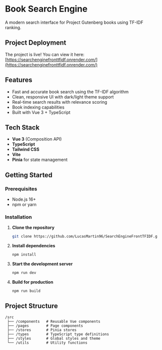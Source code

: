 # Book Search Engine

A modern search interface for Project Gutenberg books using TF-IDF ranking.

## Project Deployment

The project is live! You can view it here: [https://searchenginefronttfidf.onrender.com/](https://searchenginefronttfidf.onrender.com/)

## Features
- Fast and accurate book search using the TF-IDF algorithm
- Clean, responsive UI with dark/light theme support
- Real-time search results with relevance scoring
- Book indexing capabilities
- Built with Vue 3 + TypeScript

## Tech Stack
- **Vue 3** (Composition API)
- **TypeScript**
- **Tailwind CSS**
- **Vite**
- **Pinia** for state management

## Getting Started

### Prerequisites
- Node.js 16+
- npm or yarn

### Installation

1. **Clone the repository**
   ```bash
   git clone https://github.com/LucasMartin96/SearchEngineFrontTFIDF.git
   ```

2. **Install dependencies**
   ```bash
   npm install
   ```

3. **Start the development server**
   ```bash
   npm run dev
   ```

4. **Build for production**
   ```bash
   npm run build
   ```

## Project Structure

```
/src
 ├── /components   # Reusable Vue components
 ├── /pages        # Page components
 ├── /stores       # Pinia stores
 ├── /types        # TypeScript type definitions
 ├── /styles       # Global styles and theme
 └── /utils        # Utility functions
```
